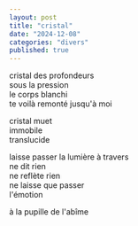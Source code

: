 ```yaml
---
layout: post
title: "cristal"
date: "2024-12-08"
categories: "divers"
published: true
---
```


cristal des profondeurs  
sous la pression  
le corps blanchi  
te voilà remonté jusqu'à moi    

cristal muet  
immobile  
translucide  

laisse passer la lumière à travers  
ne dit rien  
ne reflète rien  
ne laisse que passer  
l'émotion  

à la pupille de l'abîme  
